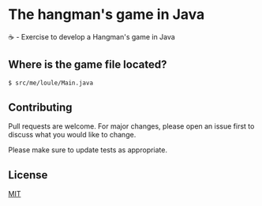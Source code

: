 # The hangman's game in Java

☕️ - Exercise to develop a Hangman's game in Java

## Where is the game file located?

```bash
$ src/me/loule/Main.java
```

## Contributing
Pull requests are welcome. For major changes, please open an issue first to discuss what you would like to change.

Please make sure to update tests as appropriate.

## License
[MIT](https://choosealicense.com/licenses/mit/)
